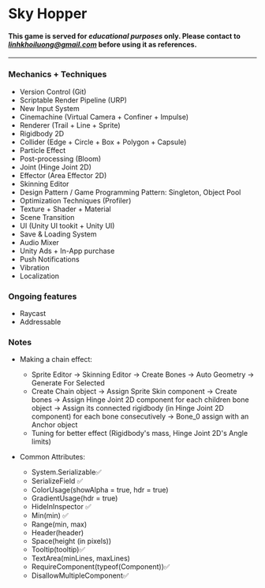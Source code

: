 # Sky Hopper

#### This game is served for ***educational purposes*** only. Please contact to *linhkhoiluong@gmail.com* before using it as references.
---
### Mechanics + Techniques

- Version Control (Git)
- Scriptable Render Pipeline (URP)
- New Input System
- Cinemachine (Virtual Camera + Confiner + Impulse)
- Renderer (Trail + Line + Sprite)
- Rigidbody 2D
- Collider (Edge + Circle + Box + Polygon + Capsule)
- Particle Effect
- Post-processing (Bloom)
- Joint (Hinge Joint 2D)
- Effector (Area Effector 2D)
- Skinning Editor
- Design Pattern / Game Programming Pattern: Singleton, Object Pool
- Optimization Techniques (Profiler)
- Texture + Shader + Material
- Scene Transition
- UI (Unity UI tookit + Unity UI)
- Save & Loading System
- Audio Mixer
- Unity Ads + In-App purchase
- Push Notifications
- Vibration
- Localization

### Ongoing features
- Raycast
- Addressable


### Notes

- Making a chain effect:
    + Sprite Editor -> Skinning Editor -> Create Bones -> Auto Geometry -> Generate For Selected
    + Create Chain object -> Assign Sprite Skin component -> Create bones -> Assign Hinge Joint 2D component for each children bone object -> Assign its connected rigidbody (in Hinge Joint 2D component) for each bone consecutively -> Bone_0 assign with an Anchor object
    + Tuning for better effect (Rigidbody's mass, Hinge Joint 2D's Angle limits)

- Common Attributes:
    + System.Serializable✅
    + SerializeField ✅
    + ColorUsage(showAlpha = true, hdr = true)
    + GradientUsage(hdr = true)
    + HideInInspector ✅
    + Min(min) ✅
    + Range(min, max)
    + Header(header) 
    + Space(height (in pixels))
    + Tooltip(tooltip)✅
    + TextArea(minLines, maxLines)
    + RequireComponent(typeof(Component))✅
    + DisallowMultipleComponent✅